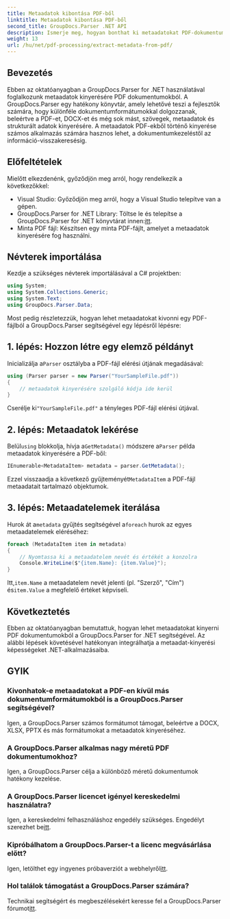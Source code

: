 ```yaml
---
title: Metaadatok kibontása PDF-ből
linktitle: Metaadatok kibontása PDF-ből
second_title: GroupDocs.Parser .NET API
description: Ismerje meg, hogyan bonthat ki metaadatokat PDF-dokumentumokból a GroupDocs.Parser for .NET segítségével. Ez az átfogó útmutató lépésről lépésre tartalmazza az utasításokat és az előfeltételeket.
weight: 13
url: /hu/net/pdf-processing/extract-metadata-from-pdf/
---
```

## Bevezetés
Ebben az oktatóanyagban a GroupDocs.Parser for .NET használatával foglalkozunk metaadatok kinyerésére PDF dokumentumokból. A GroupDocs.Parser egy hatékony könyvtár, amely lehetővé teszi a fejlesztők számára, hogy különféle dokumentumformátumokkal dolgozzanak, beleértve a PDF-et, DOCX-et és még sok mást, szövegek, metaadatok és strukturált adatok kinyerésére. A metaadatok PDF-ekből történő kinyerése számos alkalmazás számára hasznos lehet, a dokumentumkezeléstől az információ-visszakeresésig.
## Előfeltételek
Mielőtt elkezdenénk, győződjön meg arról, hogy rendelkezik a következőkkel:
- Visual Studio: Győződjön meg arról, hogy a Visual Studio telepítve van a gépen.
-  GroupDocs.Parser for .NET Library: Töltse le és telepítse a GroupDocs.Parser for .NET könyvtárat innen:[itt](https://releases.groupdocs.com/parser/net/).
- Minta PDF fájl: Készítsen egy minta PDF-fájlt, amelyet a metaadatok kinyerésére fog használni.

## Névterek importálása
Kezdje a szükséges névterek importálásával a C# projektben:
```csharp
using System;
using System.Collections.Generic;
using System.Text;
using GroupDocs.Parser.Data;
```

Most pedig részletezzük, hogyan lehet metaadatokat kivonni egy PDF-fájlból a GroupDocs.Parser segítségével egy lépésről lépésre:
## 1. lépés: Hozzon létre egy elemző példányt
 Inicializálja a`Parser` osztályba a PDF-fájl elérési útjának megadásával:
```csharp
using (Parser parser = new Parser("YourSampleFile.pdf"))
{
    // metaadatok kinyerésére szolgáló kódja ide kerül
}
```
 Cserélje ki`"YourSampleFile.pdf"` a tényleges PDF-fájl elérési útjával.
## 2. lépés: Metaadatok lekérése
 Belül`using` blokkolja, hívja a`GetMetadata()` módszere a`Parser` példa metaadatok kinyerésére a PDF-ből:
```csharp
IEnumerable<MetadataItem> metadata = parser.GetMetadata();
```
 Ezzel visszaadja a következő gyűjteményét`MetadataItem` a PDF-fájl metaadatait tartalmazó objektumok.
## 3. lépés: Metaadatelemek iterálása
 Hurok át a`metadata` gyűjtés segítségével a`foreach` hurok az egyes metaadatelemek eléréséhez:
```csharp
foreach (MetadataItem item in metadata)
{
    // Nyomtassa ki a metaadatelem nevét és értékét a konzolra
    Console.WriteLine($"{item.Name}: {item.Value}");
}
```
 Itt,`item.Name` a metaadatelem nevét jelenti (pl. "Szerző", "Cím") és`item.Value` a megfelelő értéket képviseli.

## Következtetés
Ebben az oktatóanyagban bemutattuk, hogyan lehet metaadatokat kinyerni PDF dokumentumokból a GroupDocs.Parser for .NET segítségével. Az alábbi lépések követésével hatékonyan integrálhatja a metaadat-kinyerési képességeket .NET-alkalmazásaiba.

## GYIK
### Kivonhatok-e metaadatokat a PDF-en kívül más dokumentumformátumokból is a GroupDocs.Parser segítségével?
Igen, a GroupDocs.Parser számos formátumot támogat, beleértve a DOCX, XLSX, PPTX és más formátumokat a metaadatok kinyeréséhez.
### A GroupDocs.Parser alkalmas nagy méretű PDF dokumentumokhoz?
Igen, a GroupDocs.Parser célja a különböző méretű dokumentumok hatékony kezelése.
### A GroupDocs.Parser licencet igényel kereskedelmi használatra?
 Igen, a kereskedelmi felhasználáshoz engedély szükséges. Engedélyt szerezhet be[itt](https://purchase.groupdocs.com/buy).
### Kipróbálhatom a GroupDocs.Parser-t a licenc megvásárlása előtt?
 Igen, letölthet egy ingyenes próbaverziót a webhelyről[itt](https://releases.groupdocs.com/).
### Hol találok támogatást a GroupDocs.Parser számára?
 Technikai segítségért és megbeszélésekért keresse fel a GroupDocs.Parser fórumot[itt](https://forum.groupdocs.com/c/parser/17).